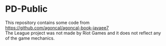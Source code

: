 # PD-Public
This repository contains some code from https://github.com/agoncal/agoncal-book-javaee7  
The League project was not made by Riot Games and it does not reflect any of the game mechanics.
